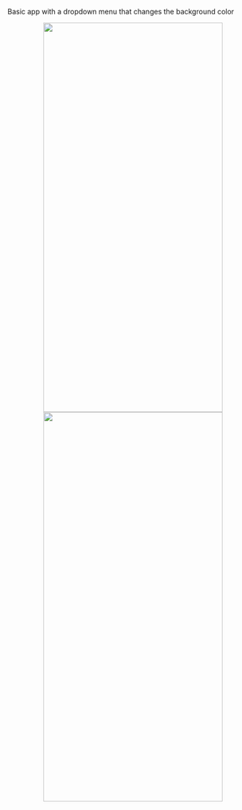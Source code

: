 Basic app with a dropdown menu that changes the background color

<p align="middle">
  <img src="https://user-images.githubusercontent.com/89944583/193203564-4df04dba-7e93-4305-becf-ccb8a8f95bd8.png" width=360 height=780>
  <img src="https://user-images.githubusercontent.com/89944583/193203625-5a8cbb30-7b0b-4ab8-b892-8b7303881ad3.png" width=360 height=780>
</p>
